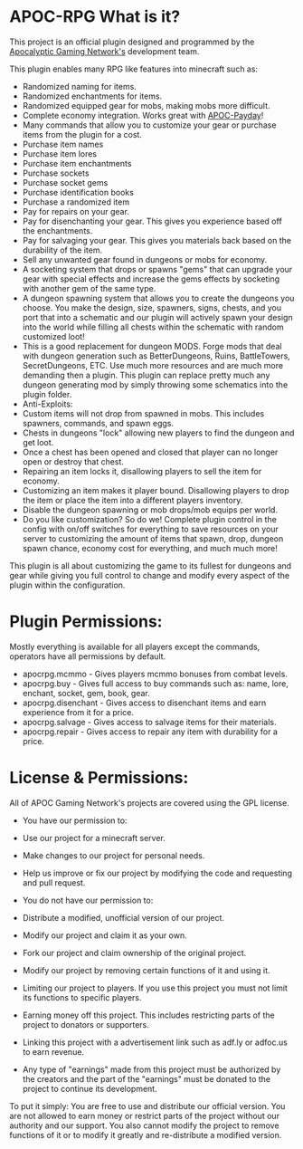 APOC-RPG What is it?
========

This project is an official plugin designed and programmed by the [Apocalyptic Gaming Network's](http://apocgaming.org) development team.

This plugin enables many RPG like features into minecraft such as:
- Randomized naming for items.
- Randomized enchantments for items.
- Randomized equipped gear for mobs, making mobs more difficult.
- Complete economy integration. Works great with [APOC-Payday](https://github.com/Zilacon/APOC-Payday)!
- Many commands that allow you to customize your gear or purchase items from the plugin for a cost.
 - Purchase item names
 - Purchase item lores
 - Purchase item enchantments
 - Purchase sockets
 - Purchase socket gems
 - Purchase identification books
 - Purchase a randomized item
 - Pay for repairs on your gear.
 - Pay for disenchanting your gear. This gives you experience based off the enchantments.
 - Pay for salvaging your gear. This gives you materials back based on the durability of the item.
 - Sell any unwanted gear found in dungeons or mobs for economy.
- A socketing system that drops or spawns "gems" that can upgrade your gear with special effects and increase the gems effects by socketing with another gem of the same type.
- A dungeon spawning system that allows you to create the dungeons you choose. You make the design, size, spawners, signs, chests, and you port that into a schematic and our plugin will actively spawn your design into the world while filling all chests within the schematic with random customized loot!
- This is a good replacement for dungeon MODS. Forge mods that deal with dungeon generation such as BetterDungeons, Ruins, BattleTowers, SecretDungeons, ETC. Use much more resources and are much more demanding then a plugin. This plugin can replace pretty much any dungeon generating mod by simply throwing some schematics into the plugin folder.
- Anti-Exploits:
 - Custom items will not drop from spawned in mobs. This includes spawners, commands, and spawn eggs.
 - Chests in dungeons "lock" allowing new players to find the dungeon and get loot.
 - Once a chest has been opened and closed that player can no longer open or destroy that chest.
 - Repairing an item locks it, disallowing players to sell the item for economy.
 - Customizing an item makes it player bound. Disallowing players to drop the item or place the item into a different players inventory.
- Disable the dungeon spawning or mob drops/mob equips per world.
- Do you like customization? So do we! Complete plugin control in the config with on/off switches for everything to save resources on your server to customizing the amount of items that spawn, drop, dungeon spawn chance, economy cost for everything, and much much more!

This plugin is all about customizing the game to its fullest for dungeons and gear while giving you full control to change and modify every aspect of the plugin within the configuration.

Plugin Permissions:
===========
Mostly everything is available for all players except the commands, operators have all permissions by default.
- apocrpg.mcmmo - Gives players mcmmo bonuses from combat levels.
- apocrpg.buy   - Gives full access to buy commands such as: name, lore, enchant, socket, gem, book, gear.
- apocrpg.disenchant - Gives access to disenchant items and earn experience from it for a price.
- apocrpg.salvage    - Gives access to salvage items for their materials.
- apocrpg.repair     - Gives access to repair any item with durability for a price.

License & Permissions:
===========

All of APOC Gaming Network's projects are covered using the GPL license.

- You have our permission to:
 - Use our project for a minecraft server.
 - Make changes to our project for personal needs.
 - Help us improve or fix our project by modifying the code and requesting and pull request.

- You do not have our permission to:
 - Distribute a modified, unofficial version of our project.
 - Modify our project and claim it as your own.
 - Fork our project and claim ownership of the original project.
 - Modify our project by removing certain functions of it and using it.
 - Limiting our project to players. If you use this project you must not limit its functions to specific players.
 - Earning money off this project. This includes restricting parts of the project to donators or supporters.
 - Linking this project with a advertisement link such as adf.ly or adfoc.us to earn revenue.
 - Any type of "earnings" made from this project must be authorized by the creators and the part of the "earnings" must be donated to the project to continue its development.

To put it simply: You are free to use and distribute our official version. You are not allowed to earn money or restrict parts of the project without our authority and our support. You also cannot modify the project to remove functions of it or to modify it greatly and re-distribute a modified version.
